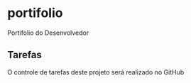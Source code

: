 # portifolio
Portifolio do Desenvolvedor

## Tarefas
O controle de tarefas deste projeto será realizado no GitHub